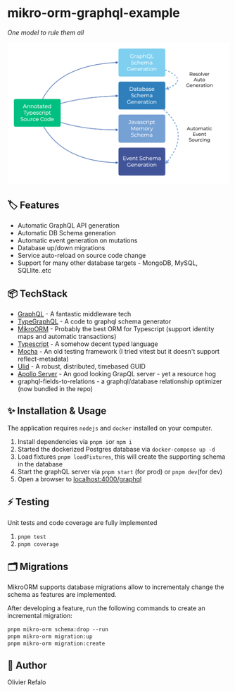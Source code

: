 # mikro-orm-graphql-example

_One model to rule them all_

![](screenshot.png)

## 🏷️ Features

- Automatic GraphQL API generation
- Automatic DB Schema generation
- Automatic event generation on mutations
- Database up/down migrations
- Service auto-reload on source code change
- Support for many other database targets - MongoDB, MySQL, SQLlite..etc

## 📦 TechStack

- [GraphQL](https://graphql.org/) - A fantastic middleware tech
- [TypeGraphQL](https://typegraphql.com/) - A code to graphql schema generator
- [MikroORM](https://mikro-orm.io/) - Probably the best ORM for Typescript (support identity maps and automatic transactions)
- [Typescript](https://www.typescriptlang.org/) - A somehow decent typed language
- [Mocha](https://mochajs.org/) - An old testing framework (I tried vitest but it doesn't support reflect-metadata)
- [Ulid](https://github.com/ulid/spec) - A robust, distributed, timebased GUID
- [Apollo Server](https://www.apollographql.com/) - An good looking GrapQL server - yet a resource hog
- graphql-fields-to-relations - a graphql/database relationship optimizer (now bundled in the repo)

## ✨ Installation & Usage

The application requires `nodejs` and `docker` installed on your computer.

1. Install dependencies via `pnpm i`or `npm i`
2. Started the dockerized Postgres database via `docker-compose up -d`
3. Load fixtures `pnpm loadFixtures`, this will create the supporting schema in the database
4. Start the graphQL server via `pnpm start` (for prod) or `pnpm dev`(for dev)
5. Open a browser to [localhost:4000/graphql](http://localhost:4000/graphql)

## ⚡️ Testing

Unit tests and code coverage are fully implemented

1. `pnpm test`
2. `pnpm coverage`

## 🗂️ Migrations

MikroORM supports database migrations allow to incrementaly change the schema as features are implemented.

After developing a feature, run the following commands to create an incremental migration:

```
pnpm mikro-orm schema:drop --run
pnpm mikro-orm migration:up
pnpm mikro-orm migration:create
```

## 👤 Author

Olivier Refalo
